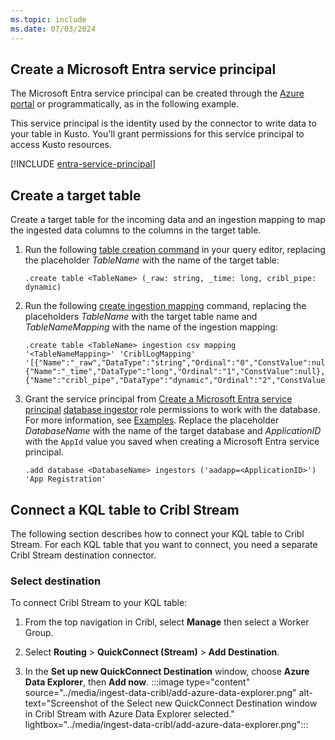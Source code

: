 ```yaml
---
ms.topic: include
ms.date: 07/03/2024
---
```


## Create a Microsoft Entra service principal

The Microsoft Entra service principal can be created through the [Azure portal](/azure/active-directory/develop/howto-create-service-principal-portal) or programmatically, as in the following example.

This service principal is the identity used by the connector to write data to your table in Kusto. You'll grant permissions for this service principal to access Kusto resources.

[!INCLUDE [entra-service-principal](../entra-service-principal.md)]

## Create a target table

Create a target table for the incoming data and an ingestion mapping to map the ingested data columns to the columns in the target table.

1. Run the following [table creation command](/azure/data-explorer/kusto/management/create-table-command.md) in your query editor, replacing the placeholder *TableName* with the name of the target table:

    ```kusto
    .create table <TableName> (_raw: string, _time: long, cribl_pipe: dynamic)
    ```

1. Run the following [create ingestion mapping](/azure/data-explorer/kusto/management/create-ingestion-mapping-command.md) command, replacing the placeholders *TableName* with the target table name and *TableNameMapping* with the name of the ingestion mapping:

    ```kusto
    .create table <TableName> ingestion csv mapping '<TableNameMapping>' 'CriblLogMapping' '[{"Name":"_raw","DataType":"string","Ordinal":"0","ConstValue":null},{"Name":"_time","DataType":"long","Ordinal":"1","ConstValue":null},{"Name":"cribl_pipe","DataType":"dynamic","Ordinal":"2","ConstValue":null}]'
    ```

1. Grant the service principal from [Create a Microsoft Entra service principal](#create-a-microsoft-entra-service-principal) [database ingestor](/azure/data-explorer/kusto/access-control/role-based-access-control.md) role permissions to work with the database. For more information, see [Examples](../../kusto/management/manage-database-security-roles.md). Replace the placeholder *DatabaseName* with the name of the target database and *ApplicationID* with the `AppId` value you saved when creating a Microsoft Entra service principal.

    ```kusto
    .add database <DatabaseName> ingestors ('aadapp=<ApplicationID>') 'App Registration'
    ```
<!--1. Create an [ingestion batching policy](/azure/data-explorer/kusto/management/batching-policy) on the table for configurable queued ingestion latency.

    > [!TIP]
    > The ingestion batching policy is a performance optimizer and includes three parameters. The first condition satisfied triggers ingestion into the Azure Data Explorer table.

    ```kusto
    .alter table SyslogMapping policy ingestionbatching @'{"MaximumBatchingTimeSpan":"00:00:15", "MaximumNumberOfItems": 100, "MaximumRawDataSizeMB": 300}'
    ```
-->
## Connect a KQL table to Cribl Stream

The following section describes how to connect your KQL table to Cribl Stream. For each KQL table that you want to connect, you need a separate Cribl Stream destination connector.

### Select destination

To connect Cribl Stream to your KQL table:

1. From the top navigation in Cribl, select **Manage** then select a Worker Group.

1. Select **Routing** > **QuickConnect (Stream)** > **Add Destination**. <!-- confirm name with Ram -->

1. In the **Set up new QuickConnect Destination** window, choose **Azure Data Explorer**, then **Add now**.
:::image type="content" source="../media/ingest-data-cribl/add-azure-data-explorer.png" alt-text="Screenshot of the Select new QuickConnect Destination window in Cribl Stream with Azure Data Explorer selected." lightbox="../media/ingest-data-cribl/add-azure-data-explorer.png":::
